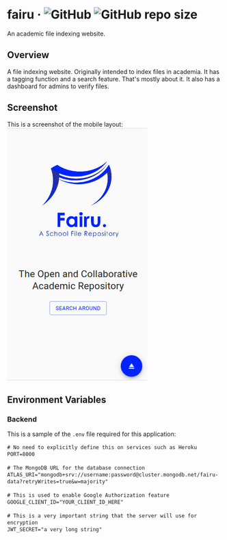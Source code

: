 # fairu  &middot; ![GitHub](https://img.shields.io/github/license/sevora/fairu) ![GitHub repo size](https://img.shields.io/github/repo-size/sevora/fairu)
An academic file indexing website.

## Overview
A file indexing website. Originally intended to index files in academia. It has a tagging function and a search feature. That's mostly about it. It also has a dashboard for admins to verify files.

## Screenshot
This is a screenshot of the mobile layout: <br />
![Fairu Screenshot](screenshot.png)

## Environment Variables
### Backend
This is a sample of the `.env` file required for this application:
```
# No need to explicitly define this on services such as Heroku
PORT=8000

# The MongoDB URL for the database connection
ATLAS_URI="mongodb+srv://username:password@cluster.mongodb.net/fairu-data?retryWrites=true&w=majority"

# This is used to enable Google Authorization feature
GOOGLE_CLIENT_ID="YOUR_CLIENT_ID_HERE"

# This is a very important string that the server will use for encryption
JWT_SECRET="a very long string"

```
